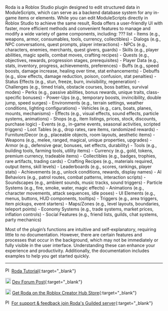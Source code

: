 Roda is a Roblox Studio plugin designed to edit structured data in ModuleScripts, which can serve as a backend database system for any in-game items or elements. While you can edit ModuleScripts directly in Roblox Studio to achieve the same result, Roda offers a user-friendly UI with faster, more efficient methods and convenient features to manage and modify a wide variety of game components, including:
??? list
    - Items (e.g., weapons, armor, consumables, tools, currency, collectibles)
    - Dialogs (e.g., NPC conversations, quest prompts, player interactions)
    - NPCs (e.g., characters, enemies, merchants, quest givers, guards)
    - Skills (e.g., player abilities, magic spells, combat moves, crafting recipes)
    - Quests (e.g., objectives, rewards, progression stages, prerequisites)
    - Player Data (e.g., stats, inventory, progress, achievements, preferences)
    - Buffs (e.g., speed boosts, damage increase, healing over time, stat enhancements)
    - Debuffs (e.g., slow effects, damage reduction, poison, confusion, stat penalties)
    - Status Effects (e.g., stun, freeze, burn, invisibility, regeneration)
    - Challenges (e.g., timed trials, obstacle courses, boss battles, survival modes)
    - Perks (e.g., passive abilities, bonus rewards, unique traits, class-specific bonuses)
    - Power-Ups (e.g., temporary boosts, invincibility, double jump, speed surges)
    - Environments (e.g., terrain settings, weather conditions, lighting configurations)
    - Vehicles (e.g., cars, boats, planes, mounts, mechanisms)
    - Effects (e.g., visual effects, sound effects, particle systems, animations)
    - Shops (e.g., item listings, prices, stock, discounts, purchase logic)
    - Events (e.g., in-game events, seasonal activities, scripted triggers)
    - Loot Tables (e.g., drop rates, rare items, randomized rewards)
    - Furniture/Decor (e.g., placeable objects, room layouts, aesthetic items)
    - Weapons (e.g., melee, ranged, magical, unique properties, upgrades)
    - Armor (e.g., defensive gear, bonuses, set effects, durability)
    - Tools (e.g., building tools, farming tools, utility items)
    - Currency (e.g., gold, tokens, premium currency, tradeable items)
    - Collectibles (e.g., badges, trophies, rare artifacts, trading cards)
    - Crafting Recipes (e.g., materials required, output items, skill levels)
    - Leaderboards (e.g., scores, rankings, player stats)
    - Achievements (e.g., unlock conditions, rewards, display names)
    - AI Behaviors (e.g., patrol routes, combat patterns, interaction scripts)
    - Soundscapes (e.g., ambient sounds, music tracks, sound triggers)
    - Particle Systems (e.g., fire, smoke, water, magic effects)
    - Animations (e.g., character movements, attack sequences, idle poses)
    - UI Elements (e.g., menus, buttons, HUD components, tooltips)
    - Triggers (e.g., area triggers, item pickups, event starters)
    - Maps/Zones (e.g., level layouts, boundaries, teleport points)
    - Economy Systems (e.g., trade systems, market prices, inflation controls)
    - Social Features (e.g., friend lists, guilds, chat systems, party mechanics)


Most of the plugin’s functions are intuitive and self-explanatory, requiring little to no documentation. However, there are certain features and processes that occur in the background, which may not be immediately or fully visible in the user interface. Understanding these can enhance your experience and productivity. Additionally, the documentation includes examples to help you get started quickly.

---

<img src="/roda-docs/img/yt.svg" alt="Plus Button" width="16" class="skip-lightbox"> [Roda Tutorial](https://youtu.be/gaCZ7cL6XtI){:target="_blank"}

<img src="/roda-docs/img/Roblox_Studio_logo.svg" alt="Plus Button" width="18" class="skip-lightbox"> [Dev Forum Post](https://devforum.roblox.com/t/roda-plugin-a-powerful-data-editor/3595946){:target="_blank"}

<img src="/roda-docs/img/Roblox_Studio_logo.svg" alt="Plus Button" width="18" class="skip-lightbox"> [Get Roda on the Roblox Creator Hub Store](https://create.roblox.com/store/asset/133651980498948/Roda){:target="_blank"}

<img src="/roda-docs/img/guilded.svg" alt="Plus Button" width="16" class="skip-lightbox"> [For support & feedback join Roda's Guilded server](https://www.guilded.gg/i/kJaOowY2){:target="_blank"}

